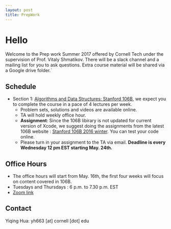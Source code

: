 ```yaml
---
layout: post
title: PrepWork
---
```


# Hello

Welcome to the Prep work Summer 2017 offered by Cornell Tech under the supervision of Prof. Vitaly Shmatikov. 
There will be a slack channel and a mailing list for you to ask questions.
Extra course material will be shared via a Google drive folder.`

## Schedule

- Section 1: [Algorithms and Data Structures: Stanford 106B](https://see.stanford.edu/Course/CS106B), we expect you to complete the course in a pace of 4 lectures per week.
     * Problem sets, solutions and videos are available online. 
     * TA will hold weekly office hour.
     * **Assignment**: Since the 106B libirary is not updated for current version of Xcode, we suggest doing the assignments from the latest 106B website : [Stanford 106B 2016 winter](http://web.stanford.edu/class/archive/cs/cs106b/cs106b.1164/). You can test your code online.
     * Please turn in your assignment to the TA via email. **Deadline is every Wednesday 12 pm EST starting May. 24th.**

## Office Hours

- The office hours will start from May. 16th, the first four weeks will focus on content covered in 106B.
- Tuesdays and Thursdays : 6 p.m. to 7.30 p.m. EST
- [Zoom link](https://zoom.us/j/500825568)

## Contact

Yiqing Hua: yh663 [at] cornell [dot] edu 


